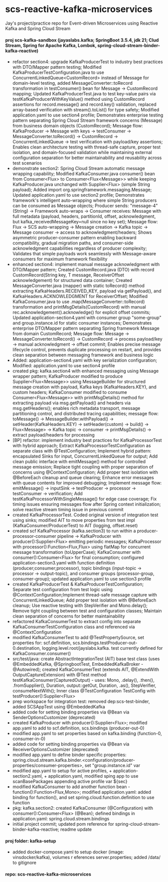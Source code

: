 # scs-reactive-kafka-microservices
Jay's project/practice repo for Event-driven Microservices using Reactive Kafka and Spring Cloud Stream

#### proj scs-kafka-sandbox (jayaslabs.kafka; SpringBoot 3.5.4, jdk 21; Clud Stream, Spring for Apache Kafka, Lombok, spring-cloud-stream-binder-kafka-reactive)

- refactor section4: upgrade KafkaProducerTest to industry best practices with DTO/Mapper pattern testing; Modified KafkaProducerTestConfiguration.java to use ConcurrentLinkedQueue<CustomRecord<String>> instead of Message<String> for domain-level testing, added MessageConverter::toRecord transformation in testConsumer() bean for Message<String> → CustomRecord<String> mapping; Updated KafkaProducerTest.java to test key-value pairs via testKafkaProducerWithKeyValue() method using CustomRecord assertions for record.message() and record.key() validation, replaced array-based verification with stream().toList() for type safety; Modified application.yaml to use section4 profile; Demonstrates enterprise testing pattern separating Spring Cloud Stream framework concerns (Message<T>) from business domain objects (CustomRecord<T>); Message flow: KafkaProducer → Message<String> with keys → testConsumer → MessageConverter.toRecord() → CustomRecord<String> → ConcurrentLinkedQueue → test verification with payload/key assertions; Enables clean architecture testing with thread-safe capture, proper test isolation, and domain-focused validation while maintaining external configuration separation for better maintainability and reusability across test scenarios
- demonstrate section2: Spring Cloud Stream automatic message wrapping capability; Modified KafkaConsumer.java consumer() bean from Consumer<Flux<String>> to Consumer<Flux<Message<String>>> while keeping KafkaProducer.java unchanged with Supplier<Flux<String>> (simple String payload); Added import org.springframework.messaging.Message; Updated application.yaml to use section2 profile; Demonstrates framework's intelligent auto-wrapping where simple String producers can be consumed as Message<String> objects; Producer sends: "message-4" (String) → Framework auto-wraps → Consumer receives: Message<String> with full metadata (payload, headers, partitionId, offset, acknowledgment, but kafka_receivedMessageKey=null since no key set); Message flow: Flux<String> → SCS auto-wrapping → Message<String> creation → Kafka topic → Message<String> consumer → access to acknowledgment/headers; Shows asymmetric producer-consumer pattern enabling backward compatibility, gradual migration paths, and consumer-side acknowledgment capabilities regardless of producer complexity; Validates that simple payloads work seamlessly with Message-aware consumers for maximum framework flexibility
- enhanced section4: implement manual message acknowledgment with DTO/Mapper pattern; Created CustomRecord.java (DTO) with record CustomRecord<T>(String key, T message, ReceiverOffset acknowledgement) for structured data container; Created MessageConverter.java (mapper) with static toRecord() method extracting KafkaHeaders.RECEIVED_KEY, payload via getPayload(), and KafkaHeaders.ACKNOWLEDGMENT for ReceiverOffset; Modified KafkaConsumer.java to use .map(MessageConverter::toRecord) transformation and printMsgDetails(CustomRecord<String>) with manual rec.acknowledgement().acknowledge() for explicit offset commits; Updated application-section4.yaml with consumer group "some-group" and group.instance.id for static consumer instances; Demonstrates enterprise DTO/Mapper pattern separating Spring framework Message<T> from domain CustomRecord<T>; Message flow: Message<String> → MessageConverter.toRecord() → CustomRecord<String> → process payload/key → manual acknowledgment → offset commit; Enables precise message lifecycle control, prevents duplicate processing on restart, and provides clean separation between messaging framework and business logic
- Added: application-section4.yaml with key serialization configuration; Modified: application.yaml to use section4 profile
- created pkg: kafka.section4 with enhanced messaging using Message<T> wrapper pattern; KafkaProducer modified to produce Supplier<Flux<Message<String>>> using MessageBuilder for structured message creation with payload, Kafka keys (KafkaHeaders.KEY), and custom headers; KafkaConsumer modified to consume Consumer<Flux<Message<String>>> with printMsgDetails() method for extracting payload via msg.getPayload() and headers via msg.getHeaders(); enables rich metadata transport, message partitioning control, and distributed tracing capabilities; message flow: toMessage() → MessageBuilder.withPayload() → setHeader(KafkaHeaders.KEY) → setHeader(custom) → build() → Flux<Message<String>> → Kafka topic → consumer → printMsgDetails() → extract payload/headers for processing
- [BP] refactor: implement industry best practices for KafkaProcessorTest with hybrid approach; Extract KafkaProcessorTestConfiguration as separate class with @TestConfiguration; Implement hybrid pattern: encapsulated Sinks for input, ConcurrentLinkedQueue for output; Add clean public interface with emitMessage() method for controlled message emission; Replace tight coupling with proper separation of concerns using @ContextConfiguration; Add proper test isolation with @BeforeEach cleanup and queue clearing; Enhance error messages with queue contents for improved debugging; Implement message flow: emitMessage() → inputSink → testProducer → processor → testConsumer → verification;  Add testKafkaProcessorWithSingleMessage() for edge case coverage; Fix timing issues ensuring messages flow after Spring context initialization; solve reactive stream timing issue in previous commit
- created KafkaProcessorTest. Coded original version of integration test using sinks; modified AIT to move properties from test impl (KafkaConsumer/ProducerTest) to AIT (logging, offset.reset)
- created scf KafkaProcessor (kafka.section3) to run within a producer-processor-consumer pipeline -> KafkaProducer with producer():Supplier<Flux<String>> emitting periodic messages; KafkaProcessor with processor():Function<Flux<String>,Flux<String>> using flatMap for concurrent message transformation (toUpperCase); KafkaConsumer with consumer():Consumer<Flux<String>> for final consumption; configured application-section3.yaml with function definition (producer;consumer;processor), topic bindings (input-topic → processor → output-topic), and consumer groups (processor-group, consumer-group); updated application.yaml to use section3 profile
- created KafkaProducerTest & KafkaProducerTestConfiguration; Separate test configuration from test logic using @ContextConfiguration;Implement thread-safe message capture with ConcurrentLinkedQueue; Add proper test isolation with @BeforeEach cleanup; Use reactive testing with StepVerifier and Mono.delay(); Remove tight coupling between test and configuration classes; Maintain clean separation of concerns for better maintainability 
- refactored KafkaConsumerTest to extract config into separate KafkaConsumerTestConfiguration class and referenced via @ContextConfiguration
- modified KafkaConsumerTest to add @TestPropertySource, set properties for: scf.definition, scs.bindings.testProducer-out-0.destination, logging.level.root/jayslabs.kafka. test currently defined for KafkaConsumer.consumer()
- src/test/java: create AbstractIntegrationTest (AIT) base test class (uses @EmbeddedKafka, @SpringbootTest, EmbeddedKafkaBroker - @Autowired); created KafkaConsumerTest (extends AIT, @ExtendWith OutputCaptureExtension) with @Test method testKafkaConsumer(CapturedOutput) - uses: Mono, .delay(), .then(), .fromSupplier(), Duration, output::getOut, Duration, .as(), StepVerifier, consumeNextWith(); Inner class @TestConfiguration TestConfig with testProducer():Supplier<Flux<String>>
- prep workspace for integration test: removed dep:scs-test-binder, added SCSAppTest using @EmbeddedKafka
- added code for setting binding properties via @Bean via SenderOptionsCustomizer (deprecated)
- created KafkaProducer with producer():Supplier<Flux<String>>; modified app.yaml to add to scf.definition, scs.bindings (producer-out-0)
- modified app.yaml to set properties based on kafka.binding (function-0, consumer-in-0)
- added code for setting binding properties via @Bean via ReceiverOptionsCustomizer (deprecated)
- modified app.yaml to define binder specific properties: spring.cloud.stream.kafka.binder.<configuration/producer-properties/consumer-properties>, set "group.instance.id" var
- modified app.yaml to setup for active profiles, + application-section2.yaml, + application.yaml, modified sping app to use scanBasePackages appending active profile var ${sec}
- modified KafkaConsumer to add another function bean - function():Function<Flux<String>,Mono<Void>>; modified application.yaml: added binding for function(), and set spring.cloud.function.definition to use function
- pkg: kafka.section2: created KafkaConsumer (@Configuration) with consumer():Consumer<Flux<String>> (@Bean); defined bindings in application.yaml: spring.cloud.stream.bindings
- initial project commit; updated pom reference for spring-cloud-stream-binder-kafka-reactive; readme update

#### proj folder: kafka-setup
- added docker-compose.yaml to setup docker (image: vinsdocker/kafka), volumes r
eferences server.properties; added /data/ to gitignore

#### repo: scs-reactive-kafka-microservices